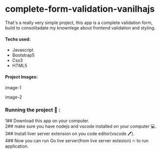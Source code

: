 <h1>complete-form-validation-vanilhajs</h1>
<p>
That's a really very  simple project, this app is a complete validation form, build to consolitadate my knownlege about frontend validation and styling.
</p>

<h4><strong>Techs used:</strong></h4>
<ul>
<li>Javascript</li>
<li>Bootstrap5</li>
<li>Css3</li>
<li>HTML5</li>
</ul>
<h4><strong>Project Images:</strong></h4>

 image-1
<img>

image-2
<img>

### Running the project 🚀 :

1## Download this app on your computer. <br>
2## make sure you have nodejs and vscode installed on your computer 💻. <br>
3## Install liver server extension on you code editor(vscode 🖊️). <br>
4## Now you can run Go live server(from live server extesion) 🔥 to run application.